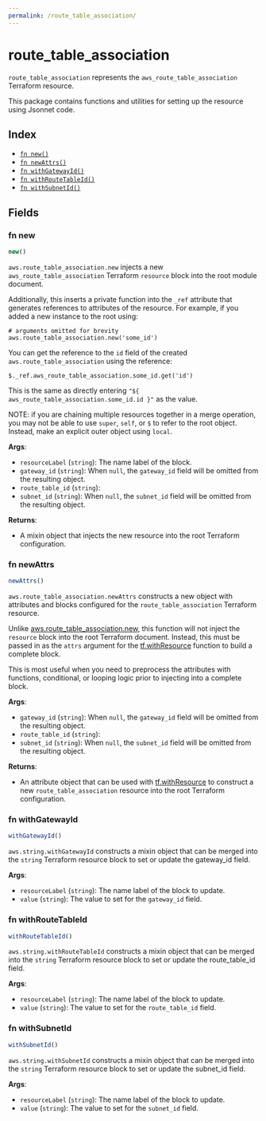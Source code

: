 ```yaml
---
permalink: /route_table_association/
---
```


# route_table_association

`route_table_association` represents the `aws_route_table_association` Terraform resource.



This package contains functions and utilities for setting up the resource using Jsonnet code.


## Index

* [`fn new()`](#fn-new)
* [`fn newAttrs()`](#fn-newattrs)
* [`fn withGatewayId()`](#fn-withgatewayid)
* [`fn withRouteTableId()`](#fn-withroutetableid)
* [`fn withSubnetId()`](#fn-withsubnetid)

## Fields

### fn new

```ts
new()
```


`aws.route_table_association.new` injects a new `aws_route_table_association` Terraform `resource`
block into the root module document.

Additionally, this inserts a private function into the `_ref` attribute that generates references to attributes of the
resource. For example, if you added a new instance to the root using:

    # arguments omitted for brevity
    aws.route_table_association.new('some_id')

You can get the reference to the `id` field of the created `aws.route_table_association` using the reference:

    $._ref.aws_route_table_association.some_id.get('id')

This is the same as directly entering `"${ aws_route_table_association.some_id.id }"` as the value.

NOTE: if you are chaining multiple resources together in a merge operation, you may not be able to use `super`, `self`,
or `$` to refer to the root object. Instead, make an explicit outer object using `local`.

**Args**:
  - `resourceLabel` (`string`): The name label of the block.
  - `gateway_id` (`string`):  When `null`, the `gateway_id` field will be omitted from the resulting object.
  - `route_table_id` (`string`): 
  - `subnet_id` (`string`):  When `null`, the `subnet_id` field will be omitted from the resulting object.

**Returns**:
- A mixin object that injects the new resource into the root Terraform configuration.


### fn newAttrs

```ts
newAttrs()
```


`aws.route_table_association.newAttrs` constructs a new object with attributes and blocks configured for the `route_table_association`
Terraform resource.

Unlike [aws.route_table_association.new](#fn-route_table_associationnew), this function will not inject the `resource`
block into the root Terraform document. Instead, this must be passed in as the `attrs` argument for the
[tf.withResource](https://github.com/tf-libsonnet/core/tree/main/docs#fn-withresource) function to build a complete block.

This is most useful when you need to preprocess the attributes with functions, conditional, or looping logic prior to
injecting into a complete block.

**Args**:
  - `gateway_id` (`string`):  When `null`, the `gateway_id` field will be omitted from the resulting object.
  - `route_table_id` (`string`): 
  - `subnet_id` (`string`):  When `null`, the `subnet_id` field will be omitted from the resulting object.

**Returns**:
  - An attribute object that can be used with [tf.withResource](https://github.com/tf-libsonnet/core/tree/main/docs#fn-withresource) to construct a new `route_table_association` resource into the root Terraform configuration.


### fn withGatewayId

```ts
withGatewayId()
```

`aws.string.withGatewayId` constructs a mixin object that can be merged into the `string`
Terraform resource block to set or update the gateway_id field.



**Args**:
  - `resourceLabel` (`string`): The name label of the block to update.
  - `value` (`string`): The value to set for the `gateway_id` field.


### fn withRouteTableId

```ts
withRouteTableId()
```

`aws.string.withRouteTableId` constructs a mixin object that can be merged into the `string`
Terraform resource block to set or update the route_table_id field.



**Args**:
  - `resourceLabel` (`string`): The name label of the block to update.
  - `value` (`string`): The value to set for the `route_table_id` field.


### fn withSubnetId

```ts
withSubnetId()
```

`aws.string.withSubnetId` constructs a mixin object that can be merged into the `string`
Terraform resource block to set or update the subnet_id field.



**Args**:
  - `resourceLabel` (`string`): The name label of the block to update.
  - `value` (`string`): The value to set for the `subnet_id` field.
